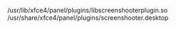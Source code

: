 /usr/lib/xfce4/panel/plugins/libscreenshooterplugin.so  
/usr/share/xfce4/panel/plugins/screenshooter.desktop  
